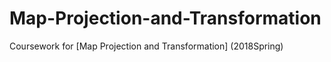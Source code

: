 # Map-Projection-and-Transformation
Coursework for [Map Projection and Transformation] (2018Spring)

